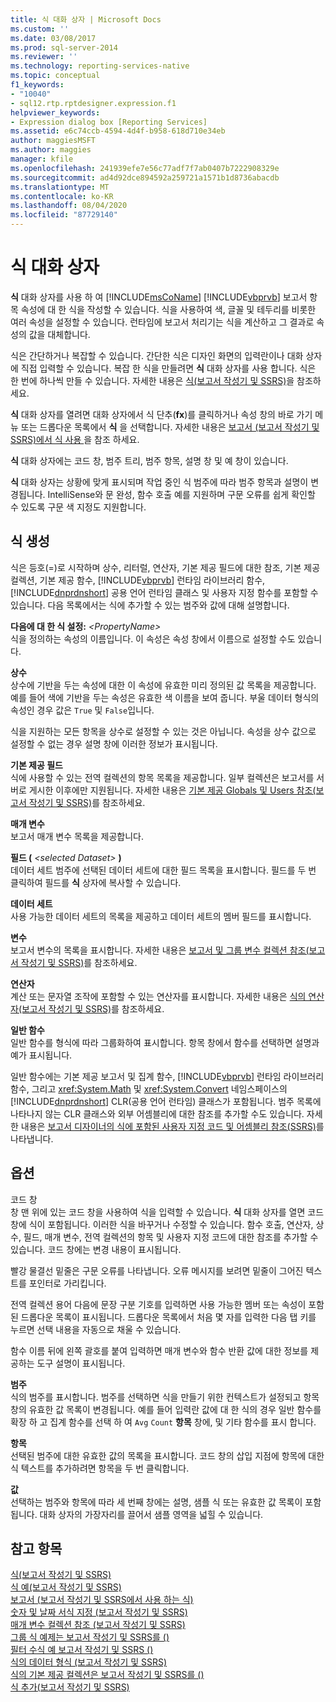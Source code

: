 ```yaml
---
title: 식 대화 상자 | Microsoft Docs
ms.custom: ''
ms.date: 03/08/2017
ms.prod: sql-server-2014
ms.reviewer: ''
ms.technology: reporting-services-native
ms.topic: conceptual
f1_keywords:
- "10040"
- sql12.rtp.rptdesigner.expression.f1
helpviewer_keywords:
- Expression dialog box [Reporting Services]
ms.assetid: e6c74ccb-4594-4d4f-b958-618d710e34eb
author: maggiesMSFT
ms.author: maggies
manager: kfile
ms.openlocfilehash: 241939efe7e56c77adf7f7ab0407b7222908329e
ms.sourcegitcommit: ad4d92dce894592a259721a1571b1d8736abacdb
ms.translationtype: MT
ms.contentlocale: ko-KR
ms.lasthandoff: 08/04/2020
ms.locfileid: "87729140"
---
```

# <a name="expression-dialog-box"></a>식 대화 상자
  **식** 대화 상자를 사용 하 여 [!INCLUDE[msCoName](../includes/msconame-md.md)] [!INCLUDE[vbprvb](../includes/vbprvb-md.md)] 보고서 항목 속성에 대 한 식을 작성할 수 있습니다. 식을 사용하여 색, 글꼴 및 테두리를 비롯한 여러 속성을 설정할 수 있습니다. 런타임에 보고서 처리기는 식을 계산하고 그 결과로 속성의 값을 대체합니다.  
  
 식은 간단하거나 복잡할 수 있습니다. 간단한 식은 디자인 화면의 입력란이나 대화 상자에 직접 입력할 수 있습니다. 복잡 한 식을 만들려면 **식** 대화 상자를 사용 합니다. 식은 한 번에 하나씩 만들 수 있습니다. 자세한 내용은 [식&#40;보고서 작성기 및 SSRS&#41;](report-design/expressions-report-builder-and-ssrs.md)을 참조하세요.  
  
 **식** 대화 상자를 열려면 대화 상자에서 식 단추(**fx**)를 클릭하거나 속성 창의 바로 가기 메뉴 또는 드롭다운 목록에서 **식** 을 선택합니다. 자세한 내용은 [보고서 &#40;보고서 작성기 및 SSRS&#41;에서 식 사용 ](report-design/expression-uses-in-reports-report-builder-and-ssrs.md)을 참조 하세요.  
  
 **식** 대화 상자에는 코드 창, 범주 트리, 범주 항목, 설명 창 및 예 창이 있습니다.  
  
 **식** 대화 상자는 상황에 맞게 표시되며 작업 중인 식 범주에 따라 범주 항목과 설명이 변경됩니다. IntelliSense와 문 완성, 함수 호출 예를 지원하며 구문 오류를 쉽게 확인할 수 있도록 구문 색 지정도 지원합니다.  
  
## <a name="expression-constructs"></a>식 생성  
 식은 등호(=)로 시작하며 상수, 리터럴, 연산자, 기본 제공 필드에 대한 참조, 기본 제공 컬렉션, 기본 제공 함수, [!INCLUDE[vbprvb](../includes/vbprvb-md.md)] 런타임 라이브러리 함수, [!INCLUDE[dnprdnshort](../includes/dnprdnshort-md.md)] 공용 언어 런타임 클래스 및 사용자 지정 함수를 포함할 수 있습니다. 다음 목록에서는 식에 추가할 수 있는 범주와 값에 대해 설명합니다.  
  
 **다음에 대 한 식 설정:**  _\<PropertyName>_  
 식을 정의하는 속성의 이름입니다. 이 속성은 속성 창에서 이름으로 설정할 수도 있습니다.  
  
 **상수**  
 상수에 기반을 두는 속성에 대한 이 속성에 유효한 미리 정의된 값 목록을 제공합니다. 예를 들어 색에 기반을 두는 속성은 유효한 색 이름을 보여 줍니다. 부울 데이터 형식의 속성인 경우 값은 `True` 및 `False`입니다.  
  
 식을 지원하는 모든 항목을 상수로 설정할 수 있는 것은 아닙니다. 속성을 상수 값으로 설정할 수 없는 경우 설명 창에 이러한 정보가 표시됩니다.  
  
 **기본 제공 필드**  
 식에 사용할 수 있는 전역 컬렉션의 항목 목록을 제공합니다. 일부 컬렉션은 보고서를 서버로 게시한 이후에만 지원됩니다. 자세한 내용은 [기본 제공 Globals 및 Users 참조&#40;보고서 작성기 및 SSRS&#41;](report-design/built-in-collections-built-in-globals-and-users-references-report-builder.md)를 참조하세요.  
  
 **매개 변수**  
 보고서 매개 변수 목록을 제공합니다.  
  
 **필드 (** _\<selected Dataset>_ **)**  
 데이터 세트 범주에 선택된 데이터 세트에 대한 필드 목록을 표시합니다. 필드를 두 번 클릭하여 필드를 **식** 상자에 복사할 수 있습니다.  
  
 **데이터 세트**  
 사용 가능한 데이터 세트의 목록을 제공하고 데이터 세트의 멤버 필드를 표시합니다.  
  
 **변수**  
 보고서 변수의 목록을 표시합니다. 자세한 내용은 [보고서 및 그룹 변수 컬렉션 참조&#40;보고서 작성기 및 SSRS&#41;](report-design/built-in-collections-report-and-group-variables-references-report-builder.md)를 참조하세요.  
  
 **연산자**  
 계산 또는 문자열 조작에 포함할 수 있는 연산자를 표시합니다. 자세한 내용은 [식의 연산자&#40;보고서 작성기 및 SSRS&#41;](report-design/operators-in-expressions-report-builder-and-ssrs.md)를 참조하세요.  
  
 **일반 함수**  
 일반 함수를 형식에 따라 그룹화하여 표시합니다. 항목 창에서 함수를 선택하면 설명과 예가 표시됩니다.  
  
 일반 함수에는 기본 제공 보고서 및 집계 함수, [!INCLUDE[vbprvb](../includes/vbprvb-md.md)] 런타임 라이브러리 함수, 그리고 <xref:System.Math> 및 <xref:System.Convert> 네임스페이스의 [!INCLUDE[dnprdnshort](../includes/dnprdnshort-md.md)] CLR(공용 언어 런타임) 클래스가 포함됩니다. 범주 목록에 나타나지 않는 CLR 클래스와 외부 어셈블리에 대한 참조를 추가할 수도 있습니다. 자세한 내용은 [보고서 디자이너의 식에 포함된 사용자 지정 코드 및 어셈블리 참조&#40;SSRS&#41;](report-design/custom-code-and-assembly-references-in-expressions-in-report-designer-ssrs.md)를 나타냅니다.  
  
## <a name="options"></a>옵션  
 코드 창  
 창 맨 위에 있는 코드 창을 사용하여 식을 입력할 수 있습니다. **식** 대화 상자를 열면 코드 창에 식이 포함됩니다. 이러한 식을 바꾸거나 수정할 수 있습니다. 함수 호출, 연산자, 상수, 필드, 매개 변수, 전역 컬렉션의 항목 및 사용자 지정 코드에 대한 참조를 추가할 수 있습니다. 코드 창에는 변경 내용이 표시됩니다.  
  
 빨강 물결선 밑줄은 구문 오류를 나타냅니다. 오류 메시지를 보려면 밑줄이 그어진 텍스트를 포인터로 가리킵니다.  
  
 전역 컬렉션 용어 다음에 문장 구분 기호를 입력하면 사용 가능한 멤버 또는 속성이 포함된 드롭다운 목록이 표시됩니다. 드롭다운 목록에서 처음 몇 자를 입력한 다음 탭 키를 누르면 선택 내용을 자동으로 채울 수 있습니다.  
  
 함수 이름 뒤에 왼쪽 괄호를 붙여 입력하면 매개 변수와 함수 반환 값에 대한 정보를 제공하는 도구 설명이 표시됩니다.  
  
 **범주**  
 식의 범주를 표시합니다. 범주를 선택하면 식을 만들기 위한 컨텍스트가 설정되고 항목 창의 유효한 값 목록이 변경됩니다. 예를 들어 입력란 값에 대 한 식의 경우 일반 함수를 확장 하 고 집계 함수를 선택 하 여 `Avg` `Count` **항목** 창에, 및 기타 함수를 표시 합니다.  
  
 **항목**  
 선택된 범주에 대한 유효한 값의 목록을 표시합니다. 코드 창의 삽입 지점에 항목에 대한 식 텍스트를 추가하려면 항목을 두 번 클릭합니다.  
  
 **값**  
 선택하는 범주와 항목에 따라 세 번째 창에는 설명, 샘플 식 또는 유효한 값 목록이 포함됩니다. 대화 상자의 가장자리를 끌어서 샘플 영역을 넓힐 수 있습니다.  
  
## <a name="see-also"></a>참고 항목  
 [식&#40;보고서 작성기 및 SSRS&#41;](report-design/expressions-report-builder-and-ssrs.md)   
 [식 예&#40;보고서 작성기 및 SSRS&#41;](report-design/expression-examples-report-builder-and-ssrs.md)   
 [보고서 &#40;보고서 작성기 및 SSRS에서 사용 하는 식&#41;](report-design/expression-uses-in-reports-report-builder-and-ssrs.md)   
 [숫자 및 날짜 서식 지정 &#40;보고서 작성기 및 SSRS&#41;](report-design/formatting-numbers-and-dates-report-builder-and-ssrs.md)   
 [매개 변수 컬렉션 참조 &#40;보고서 작성기 및 SSRS&#41;](report-design/built-in-collections-parameters-collection-references-report-builder.md)   
 [그룹 식 예제는 보고서 작성기 및 SSRS를 &#40;&#41;](report-design/group-expression-examples-report-builder-and-ssrs.md)   
 [필터 수식 예 보고서 작성기 및 SSRS &#40;&#41;](report-design/filter-equation-examples-report-builder-and-ssrs.md)   
 [식의 데이터 형식 &#40;보고서 작성기 및 SSRS&#41;](report-design/data-types-in-expressions-report-builder-and-ssrs.md)   
 [식의 기본 제공 컬렉션은 보고서 작성기 및 SSRS를 &#40;&#41;](report-design/built-in-collections-in-expressions-report-builder.md)   
 [식 추가&#40;보고서 작성기 및 SSRS&#41;](report-design/add-an-expression-report-builder-and-ssrs.md)  
  
  
